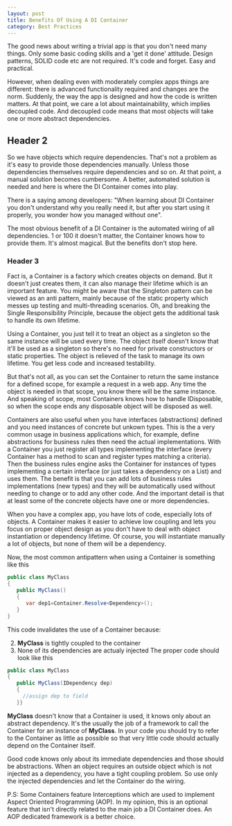 ```yaml
---
layout: post
title: Benefits Of Using A DI Container
category: Best Practices
---
```


The good news about writing a trivial app is that you don't need many things. Only some basic coding skills and a 'get it done' attitude. Design patterns, SOLID code etc are not required. It's code and forget. Easy and practical.

 However, when dealing even with moderately complex apps things are different: there is advanced functionality required and changes are the norm. Suddenly, the way the app is designed and how the code is written matters. At that point, we care a lot about maintainability, which implies decoupled code. And decoupled code means that most objects will take one or more abstract dependencies.

## Header 2
 So we have objects which require dependencies. That's not a problem as it's easy to provide those dependencies manually. Unless those dependencies themselves require dependencies and so on. At that point, a manual solution becomes cumbersome. A better, automated solution is needed and here is where the DI Container comes into play.

 There is a saying among developers: "When learning about DI Container you don't understand why you really need it, but after you start using it properly, you wonder how you managed without one".

 The most obvious benefit of a DI Container is the automated wiring of all dependencies. 1 or 100 it doesn't matter, the Container knows how to provide them. It's almost magical. But the benefits don't stop here.

### Header 3
 Fact is, a Container is a factory which creates objects on demand. But it doesn't just creates them, it can also manage their lifetime which is an important feature. You might be aware that the Singleton pattern can be viewed as an anti pattern, mainly because of the static property which messes up testing and multi-threading scenarios. Oh, and breaking the Single Responsibility Principle, because the object gets the additional task to handle its own lifetime.

 Using a Container, you just tell it to treat an object as a singleton so the same instance will be used every time. The object itself doesn't know that it'll be used as a singleton so there's no need for private constructors or static properties. The object is relieved of the task to manage its own lifetime. You get less code and increased testability.

 But that's not all, as you can set the Container to return the same instance for a defined scope, for example a request in a web app. Any time the object is needed in that scope, you know there will be the same instance. And speaking of scope, most Containers knows how to handle IDisposable, so when the scope ends any disposable object will be disposed as well.

 Containers are also useful when you have interfaces (abstractions) defined and you need instances of concrete but unkown types. This is the a very common usage in business applications which, for example, define abstractions for business rules then need the actual implementations. With a Container you just register all types implementing the interface (every Container has a method to scan and register types matching a criteria). Then the business rules engine asks the Container for instances of types implementing a certain interface (or just takes a dependency on a List<IBusinessRule>) and uses them. The benefit is that you can add lots of business rules implementations (new types) and they will be automatically used without needing to change or to add any other code. And the important detail is that at least some of the concrete objects have one or more dependencies.

 When you have a complex app, you have lots of code, especially lots of objects. A Container makes it easier to achieve low coupling and lets you focus on proper object design as you don't have to deal with object instantiation or dependency lifetime. Of course, you will instantiate manually a lot of objects, but none of them will be a dependency.

 Now, the most common antipattern when using a Container is something like this

  

```csharp
public class MyClass
{
   public MyClass()
   {
      var dep1=Container.Resolve<Dependency>();
   }
}

```
  This code invalidates the use of a Container because:

  
  2. **MyClass** is tightly coupled to the container 
  4. None of its dependencies are actualy injected  The proper code should look like this

  

```csharp
public class MyClass
{
   public MyClass(IDependency dep)
   {
     //assign dep to field
   }}

```
  **MyClass** doesn't know that a Container is used, it knows only about an abstract dependency. It's the usually the job of a framework to call the Container for an instance of **MyClass**. In your code you should try to refer to the Container as little as possible so that very little code should actually depend on the Container itself.

 Good code knows only about its immediate dependencies and those should be abstractions. When an object requires an outside object which is not injected as a dependency, you have a tight coupling problem. So use only the injected dependencies and let the Container do the wiring.

 P.S: Some Containers feature Interceptions which are used to implement Aspect Oriented Programming (AOP). In my opinion, this is an optional feature that isn't directly related to the main job a DI Container does. An AOP dedicated framework is a better choice.


